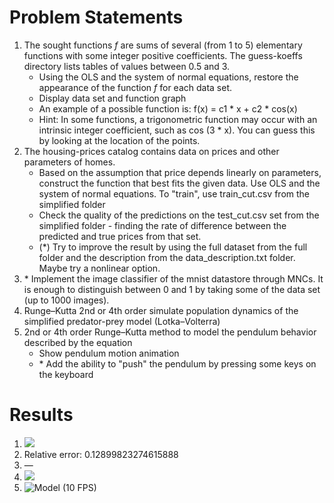 # Problem Statements
1. The sought functions *f* are sums of several (from 1 to 5) elementary functions with some integer positive coefficients. The guess-koeffs directory lists tables of values between 0.5 and 3.
    * Using the OLS and the system of normal equations, restore the appearance of the function *f* for each data set.
    * Display data set and function graph
    * An example of a possible function is: f(x) = c1 * x + c2 * cos(x)
    * Hint: In some functions, a trigonometric function may occur with an intrinsic integer coefficient, such as cos (3 * x). You can guess this by looking at the location of the points.
2. The housing-prices catalog contains data on prices and other parameters of homes.
    * Based on the assumption that price depends linearly on parameters, construct the function that best fits the given data. Use OLS and the system of normal equations. To "train", use train_cut.csv from the simplified folder
    * Check the quality of the predictions on the test_cut.csv set from the simplified folder - finding the rate of difference between the predicted and true prices from that set.
    * (*) Try to improve the result by using the full dataset from the full folder and the description from the data_description.txt folder. Maybe try a nonlinear option.
3. \* Implement the image classifier of the mnist datastore through MNCs. It is enough to distinguish between 0 and 1 by taking some of the data set (up to 1000 images).
4. Runge–Kutta 2nd or 4th order simulate population dynamics of the simplified predator-prey model (Lotka–Volterra)
5. 2nd or 4th order Runge–Kutta method to model the pendulum behavior described by the equation
    * Show pendulum motion animation
    * \* Add the ability to "push" the pendulum by pressing some keys on the keyboard

# Results
1. ![](results/1.png)
2. Relative error: 0.12899823274615888
3. —
4. ![](results/4.png)
5. ![Model (10 FPS)](results/5.gif)
